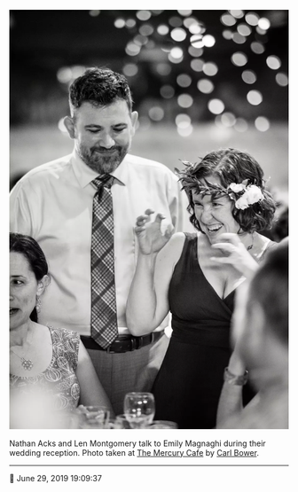 ![Nathan Acks and Len Montgomery talk to Emily Magnaghi](assets/3c997320afbe86f75265996d1623f741.webp)

Nathan Acks and Len Montgomery talk to Emily Magnaghi during their wedding reception. Photo taken at [The Mercury Cafe](http://mercurycafe.com/) by [Carl Bower](http://carlbowerphotos.com/).

- - - -

<span aria-hidden="true">📅</span> June 29, 2019 19:09:37
